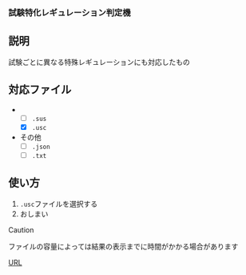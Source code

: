 ### 試験特化レギュレーション判定機

## 説明
試験ごとに異なる特殊レギュレーションにも対応したもの

## 対応ファイル
- 
  - [ ] `.sus` 
  - [x] `.usc`
- その他
  - [ ] `.json`
  - [ ] `.txt`

## 使い方
1. `.usc`ファイルを選択する
2. おしまい

> [!CAUTION]
> ファイルの容量によっては結果の表示までに時間がかかる場合があります


[URL](https://ens-17.github.io/analyze/)
